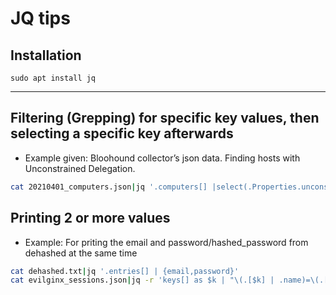 # JQ tips

## Installation
`sudo apt install jq`

---
## Filtering (Grepping) for specific key values, then selecting a specific key afterwards
* Example given: Bloohound collector’s json data. Finding hosts with Unconstrained Delegation.
```bash
cat 20210401_computers.json|jq '.computers[] |select(.Properties.unconstraineddelegation ==true) | .Properties.name'
```
## Printing 2 or more values 
* Example: For priting the email and password/hashed_password from dehashed at the same time
```bash
cat dehashed.txt|jq '.entries[] | {email,password}'
cat evilginx_sessions.json|jq -r 'keys[] as $k | "\(.[$k] | .name)=\(.[$k] | .value)"' 
```

